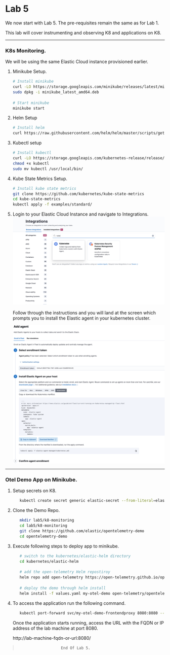 # Lab 5

We now start with Lab 5. The pre-requisites remain the same as for Lab 1.

This lab will cover instrumenting and observing K8 and applications on K8.

---
### K8s Monitoring.

We will be using the same Elastic Cloud instance provisioned earlier.

1. Minikube Setup.
   ```bash
   # Install minikube
   curl -LO https://storage.googleapis.com/minikube/releases/latest/minikube_latest_amd64.deb
   sudo dpkg -i minikube_latest_amd64.deb

   # Start minikube
   minikube start
   ```
2. Helm Setup
   ```bash
   # Install helm
   curl https://raw.githubusercontent.com/helm/helm/master/scripts/get-helm-3 | bash
   ```
3. Kubectl setup
   ```bash
   # Install kubectl
   curl -LO https://storage.googleapis.com/kubernetes-release/release/$(curl -s https://storage.googleapis.com/kubernetes-release/release/stable.txt)/bin/linux/amd64/kubectl
   chmod +x kubectl
   sudo mv kubectl /usr/local/bin/
   ```
4. Kube State Metrics Setup.
   ```bash
   # Install kube state metrics
   git clone https://github.com/kubernetes/kube-state-metrics
   cd kube-state-metrics
   kubectl apply -f examples/standard/
   ```
5.  Login to your Elastic Cloud Instance and navigate to Integrations.
      ![Alt text](../assets/image-29.png)
    
    Follow through the instructions and you will land at the screen which prompts you to install the Elastic agent in your kubernetes cluster.
   
      ![Alt text](../assets/image-30.png)

---
### Otel Demo App on Minikube.

1. Setup secrets on K8.
   ```bash
      kubectl create secret generic elastic-secret --from-literal=elastic_apm_endpoint='YOUR_APM_ENDPOINT_WITHOUT_HTTPS_PREFIX' --from-literal=elastic_apm_secret_token='YOUR_APM_SECRET_TOKEN'
   ```
2. Clone the Demo Repo.
   ```bash
      mkdir lab5/k8-monitoring
      cd lab5/k8-monitoring
      git clone https://github.com/elastic/opentelemetry-demo
      cd opentelemetry-demo
   ```
3. Execute following steps to deploy app to minikube.
   ```bash
      # switch to the kubernetes/elastic-helm directory
      cd kubernetes/elastic-helm

      # add the open-telemetry Helm repostiroy
      helm repo add open-telemetry https://open-telemetry.github.io/opentelemetry-helm-charts

      # deploy the demo through helm install
      helm install -f values.yaml my-otel-demo open-telemetry/opentelemetry-demo

   ```
4. To access the application run the following command.
   ```bash
      kubectl port-forward svc/my-otel-demo-frontendproxy 8080:8080 --address='0.0.0.0'
   ```
   Once the application starts running, access the URL with the FQDN or IP address of the lab machine at port 8080.
   
   http://lab-machine-fqdn-or-url:8080/
>                        End Of Lab 5.

